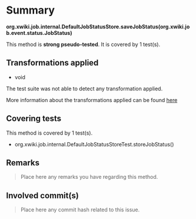 # Summary
**org.xwiki.job.internal.DefaultJobStatusStore.saveJobStatus(org.xwiki.job.event.status.JobStatus)**

This method is **strong pseudo-tested**.
It is covered by 1 test(s). 


## Transformations applied

- void


The test suite was not able to detect any transformation applied.

More information about the transformations applied can be found [here](https://github.com/STAMP-project/pitest-descartes)

## Covering tests
This method is covered by 1 test(s).
* org.xwiki.job.internal.DefaultJobStatusStoreTest.storeJobStatus()


## Remarks
> Place here any remarks you have regarding this method.

## Involved commit(s)

> Place here any commit hash related to this issue.
